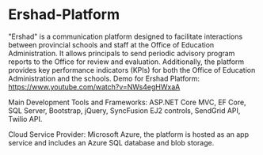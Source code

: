 # Ershad-Platform

"Ershad" is a communication platform designed to facilitate interactions between provincial schools and staff at the Office of Education Administration. It allows principals to send periodic advisory program reports to the Office for review and evaluation. Additionally, the platform provides key performance indicators (KPIs) for both the Office of Education Administration and the schools.
Demo for Ershad Platform: https://www.youtube.com/watch?v=NWs4egHWxaA

Main Development Tools and Frameworks:
ASP.NET Core MVC, 
EF Core, 
SQL Server, 
Bootstrap, 
jQuery, 
SyncFusion EJ2 controls, 
SendGrid API, 
Twilio API.

Cloud Service Provider:
Microsoft Azure, the platform is hosted as an app service and includes an Azure SQL database and blob storage.
